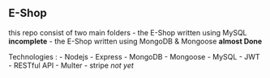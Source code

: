 ## E-Shop

this repo consist of two main folders
    - the E-Shop written using MySQL __incomplete__
    - the E-Shop written using MongoDB & Mongoose __almost Done__

Technologies :
    - Nodejs
    - Express
    - MongoDB
    - Mongoose
    - MySQL
    - JWT
    - RESTful API
    - Multer 
    - stripe *not yet*

